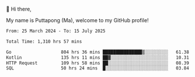 👋 Hi there,

My name is Puttapong (Ma), welcome to my GitHub profile!

<!--START_SECTION:waka-->

```txt
From: 25 March 2024 - To: 15 July 2025

Total Time: 1,310 hrs 57 mins

Go                   804 hrs 36 mins ███████████████▒░░░░░░░░░   61.38 %
Kotlin               135 hrs 11 mins ██▓░░░░░░░░░░░░░░░░░░░░░░   10.31 %
HTTP Request         109 hrs 58 mins ██░░░░░░░░░░░░░░░░░░░░░░░   08.39 %
SQL                  50 hrs 24 mins  █░░░░░░░░░░░░░░░░░░░░░░░░   03.84 %
```

<!--END_SECTION:waka-->
